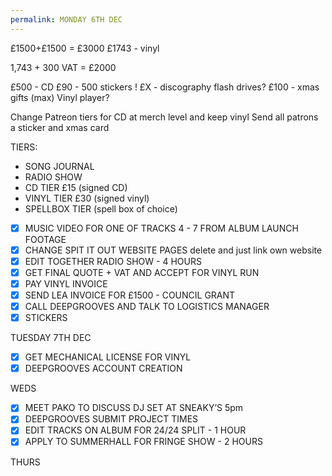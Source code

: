 ```yaml
---
permalink: MONDAY 6TH DEC
---
```

£1500+£1500 = £3000
£1743 - vinyl 

1,743 + 300 VAT = £2000

£500 - CD 
£90 - 500 stickers !
£X - discography flash drives?
£100 - xmas gifts (max)
Vinyl player?

Change Patreon tiers for CD at merch level and keep vinyl
Send all patrons a sticker and xmas card 

 
TIERS:
- SONG JOURNAL 
- RADIO SHOW 
- CD TIER £15 (signed CD)
- VINYL TIER £30 (signed vinyl)
- SPELLBOX TIER (spell box of choice)


- [x] MUSIC VIDEO FOR ONE OF TRACKS 4 - 7 FROM ALBUM LAUNCH FOOTAGE
- [x] CHANGE SPIT IT OUT WEBSITE PAGES delete and just link own website
- [x] EDIT TOGETHER RADIO SHOW  - 4 HOURS 
- [x] GET FINAL QUOTE + VAT AND ACCEPT FOR VINYL RUN
- [x] PAY VINYL INVOICE
- [x] SEND LEA INVOICE FOR £1500 - COUNCIL GRANT
- [x] CALL DEEPGROOVES AND TALK TO LOGISTICS MANAGER 
- [x] STICKERS

TUESDAY 7TH DEC

- [x] GET MECHANICAL LICENSE FOR VINYL
- [x] DEEPGROOVES ACCOUNT CREATION

WEDS
- [x] MEET PAKO TO DISCUSS DJ SET AT SNEAKY’S 5pm
- [x] DEEPGROOVES SUBMIT PROJECT TIMES
- [x] EDIT TRACKS ON ALBUM FOR 24/24 SPLIT - 1 HOUR
- [x] APPLY TO SUMMERHALL FOR FRINGE SHOW - 2 HOURS

THURS
